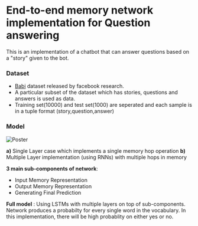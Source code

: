 # End-to-end memory network implementation for Question answering
This is an implementation of a chatbot that can answer questions based on a "story" given to the bot.

### Dataset
* [Babi](https://research.fb.com/downloads/babi/) dataset released by facebook research.
* A particular subset of the dataset which has stories, questions and answers is used as data.
* Training set(10000) and test set(1000) are seperated and each sample is in a tuple format (story,question,answer)

### Model
<img src='https://i.imgur.com/0YVe2dY.png' title='Poster' width='' />

**a)** Single Layer case which implements a single memory hop operation
**b)** Multiple Layer implementation (using RNNs) with multiple hops in memory

**3 main sub-components of network**:
* Input Memory Representation 
* Output Memory Representation
* Generating Final Prediction
 
**Full model** : Using LSTMs with multiple layers on top of sub-components. Network produces a probabilty for every single word in the vocabulary. In this implementation, there will be high probablity on either yes or no.




